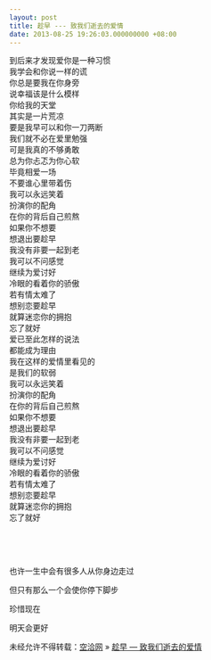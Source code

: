 ```yaml
---
layout: post
title: 趁早 --- 致我们逝去的爱情
date: 2013-08-25 19:26:03.000000000 +08:00
---
```


到后来才发现爱你是一种习惯  
我学会和你说一样的谎  
你总是要我在你身旁  
说幸福该是什么模样  
你给我的天堂  
其实是一片荒凉  
要是我早可以和你一刀两断  
我们就不必在爱里勉强  
可是我真的不够勇敢  
总为你忐忑为你心软  
毕竟相爱一场  
不要谁心里带着伤  
我可以永远笑着  
扮演你的配角  
在你的背后自己煎熬  
如果你不想要  
想退出要趁早  
我没有非要一起到老  
我可以不问感觉  
继续为爱讨好  
冷眼的看着你的骄傲  
若有情太难了  
想别恋要趁早  
就算迷恋你的拥抱  
忘了就好  
爱已至此怎样的说法  
都能成为理由  
我在这样的爱情里看见的  
是我们的软弱  
我可以永远笑着  
扮演你的配角  
在你的背后自己煎熬  
如果你不想要  
想退出要趁早  
我没有非要一起到老  
我可以不问感觉  
继续为爱讨好  
冷眼的看着你的骄傲  
若有情太难了  
想别恋要趁早  
就算迷恋你的拥抱  
忘了就好

 

 

也许一生中会有很多人从你身边走过

但只有那么一个会使你停下脚步

珍惜现在

明天会更好

未经允许不得转载：[空洽网](http://kongqia.com) » [趁早 — 致我们逝去的爱情](http://kongqia.com/17836.html)


